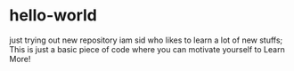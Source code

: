 # hello-world
just trying out new repository
iam sid who likes to learn a lot of new stuffs;
This is just a basic piece of code where you can motivate yourself to Learn More!
